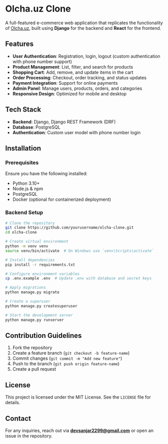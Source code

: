 # Olcha.uz Clone

A full-featured e-commerce web application that replicates the functionality of [Olcha.uz](https://olcha.uz/uz), built using **Django** for the backend and **React** for the frontend.

## Features
- **User Authentication**: Registration, login, logout (custom authentication with phone number support)
- **Product Management**: List, filter, and search for products
- **Shopping Cart**: Add, remove, and update items in the cart
- **Order Processing**: Checkout, order tracking, and status updates
- **Payment Integration**: Support for online payments
- **Admin Panel**: Manage users, products, orders, and categories
- **Responsive Design**: Optimized for mobile and desktop

## Tech Stack
- **Backend**: Django, Django REST Framework (DRF)
- **Database**: PostgreSQL
- **Authentication**: Custom user model with phone number login

## Installation
### Prerequisites
Ensure you have the following installed:
- Python 3.10+
- Node.js & npm
- PostgreSQL
- Docker (optional for containerized deployment)

### Backend Setup
```sh
# Clone the repository
git clone https://github.com/yourusername/olcha-clone.git
cd olcha-clone

# Create virtual environment
python -m venv venv
source venv/bin/activate  # On Windows use `venv\Scripts\activate`

# Install dependencies
pip install -r requirements.txt

# Configure environment variables
cp .env.example .env  # Update .env with database and secret keys

# Apply migrations
python manage.py migrate

# Create a superuser
python manage.py createsuperuser

# Start the development server
python manage.py runserver
```

## Contribution Guidelines
1. Fork the repository
2. Create a feature branch (`git checkout -b feature-name`)
3. Commit changes (`git commit -m "Add new feature"`)
4. Push to the branch (`git push origin feature-name`)
5. Create a pull request

## License
This project is licensed under the MIT License. See the `LICENSE` file for details.

## Contact
For any inquiries, reach out via **devsanjar2299@gmail.com** or open an issue in the repository.

